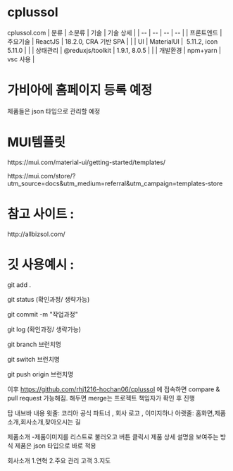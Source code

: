 # cplussol
cplussol.com 
| 분류 | 소분류 | 기술 | 기술 상세 |
| -- | -- | -- | -- |
| 프론트엔드 | 주요기술 | ReactJS | 18.2.0, CRA 기반 SPA |
| | UI | MaterialUI |  5.11.2, icon 5.11.0 |
| | 상태관리 | @reduxjs/toolkit | 1.9.1, 8.0.5 |
| | 개발환경 | npm+yarn | vsc 사용 |
<p />
<h1>가비아에 홈페이지 등록 예정 </h1> 

<p />
제품들은 json 타입으로 관리할 예정 
<p />
<h1>MUI템플릿 </h1> 
https://mui.com/material-ui/getting-started/templates/  <p />
https://mui.com/store/?utm_source=docs&utm_medium=referral&utm_campaign=templates-store  
<p />

<h1> 참고 사이트 :</h1> 
http://allbizsol.com/


<p />
<h1>깃 사용예시 :</h1> 
<p />
git add .
<p />
git status (확인과정/ 생략가능)
<p />
git commit -m "작업과정"
<p />
git log (확인과정/ 생략가능)
<p />


git branch 브런치명
<p />
git switch 브런치명
<p />
git push origin 브런치명
<p />

이후 https://github.com/rhj1216-hochan06/cplussol  에 접속하면 compare & pull request 가능해짐. 해두면 merge는 프로젝트 책임자가 확인 후 진행

<p />
탑 내브바 내용
윗줄: 코리아 공식 파트너 , 회사 로고 , 이미지하나
아랫줄: 홈화면,제품소개,회사소개,찾아오시는 길

<p />
제품소개 -제품이미지를 리스트로 불러오고
버튼 클릭시 제품 상세 설명을 보여주는 방식
제품은 json 타입으로 바로 적용

<p />
회사소개
1.연혁
2.주요 관리 고객
3.지도



